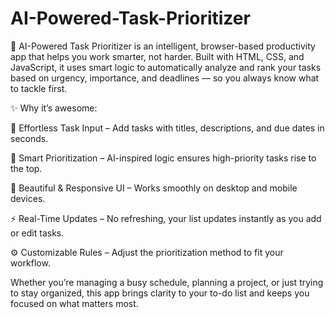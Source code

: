 # AI-Powered-Task-Prioritizer
🚀 AI-Powered Task Prioritizer is an intelligent, browser-based productivity app that helps you work smarter, not harder.
Built with HTML, CSS, and JavaScript, it uses smart logic to automatically analyze and rank your tasks based on urgency, importance, and deadlines — so you always know what to tackle first.

✨ Why it’s awesome:

📝 Effortless Task Input – Add tasks with titles, descriptions, and due dates in seconds.

🤖 Smart Prioritization – AI-inspired logic ensures high-priority tasks rise to the top.

🎨 Beautiful & Responsive UI – Works smoothly on desktop and mobile devices.

⚡ Real-Time Updates – No refreshing, your list updates instantly as you add or edit tasks.

⚙ Customizable Rules – Adjust the prioritization method to fit your workflow.

Whether you’re managing a busy schedule, planning a project, or just trying to stay organized, this app brings clarity to your to-do list and keeps you focused on what matters most.
